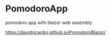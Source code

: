 # PomodoroApp
pomodoro app with blazor web assembly

https://davidricardoj.github.io/PomodoroBlazor/
